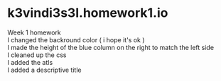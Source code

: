 # k3vindi3s3l.homework1.io
Week 1 homework
<br>
I changed the backround color ( i hope it's ok )
<br>
I made the height of the blue column on the right to match the left side 
<br>
I cleaned up the css
<br>
I added the atls 
<br>
I added a descriptive title 
<br>
